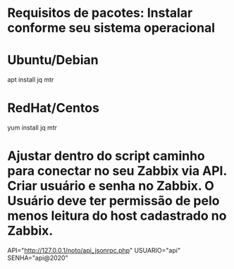 # Requisitos de pacotes: Instalar conforme seu sistema operacional

# Ubuntu/Debian
apt install jq mtr

# RedHat/Centos
yum install jq mtr

# Ajustar dentro do script caminho para conectar no seu Zabbix via API. Criar usuário e senha no Zabbix. O Usuário deve ter permissão de pelo menos leitura do host cadastrado no Zabbix.
API="http://127.0.0.1/noto/api_jsonrpc.php"
USUARIO="api"
SENHA="api@2020"

